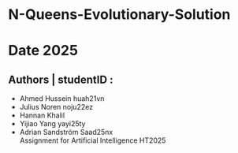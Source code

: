 # N-Queens-Evolutionary-Solution
# Date 2025
## Authors | studentID :
* Ahmed Hussein huah21vn
* Julius Noren noju22ez
* Hannan Khalil
* Yijiao Yang yayi25ty
* Adrian Sandström Saad25nx \
Assignment for Artificial Intelligence HT2025
